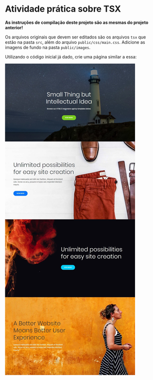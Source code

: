 # Atividade prática sobre TSX

**As instruções de compilação deste projeto são as mesmas do projeto anterior!**

Os arquivos originais que devem ser editados são os arquivos `tsx` que estão na
pasta `src`, além do arquivo `public/css/main.css`. Adicione as imagens de fundo
na pasta `public/images`.

Utilizando o código inicial já dado, crie uma página similar a essa:

![Página de exemplo](exemplo.jpg)
